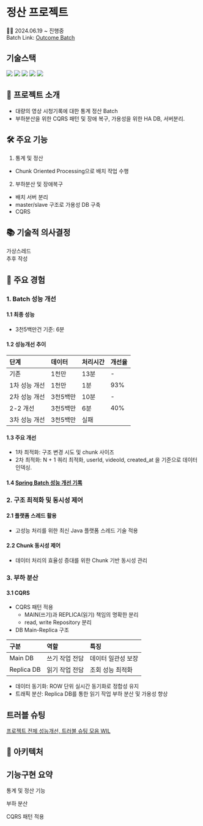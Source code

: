 # 정산 프로젝트
🧑‍💻 2024.06.19 ~ 진행중   
Batch Link: [Outcome Batch](https://github.com/Bryan051/OutcomeBatch)

## 기술스택
<img src="https://img.shields.io/badge/Spring Boot-6DB33F?style=for-the-badge&logo=Spring Boot&logoColor=white"> <img src="https://img.shields.io/badge/MYSQL-4479A1?style=for-the-badge&logo=MYSQL&logoColor=white"> <img src="https://img.shields.io/badge/Docker-2496ED?style=for-the-badge&logo=Docker&logoColor=white"> <img src="https://img.shields.io/badge/Github Actions-2088FF?style=for-the-badge&logo=Github Actions&logoColor=white"> <img src="https://img.shields.io/badge/AWS EC2-FF9900?style=for-the-badge&logo=AWS EC2&logoColor=white">

## 🌱 프로젝트 소개
- 대량의 영상 시청기록에 대한 통계 정산 Batch
- 부하분산을 위한 CQRS 패턴 및 장애 복구, 가용성을 위한 HA DB, 서버분리.

## 🛠️ 주요 기능
1. 통계 및 정산
  - Chunk Oriented Processing으로 배치 작업 수행

2. 부하분산 및 장애복구
  - 배치 서버 분리
  - master/slave 구조로 가용성 DB 구축
  - CQRS

## 📚 기술적 의사결정
가상스레드   
추후 작성

## 🏹 주요 경험
### 1. Batch 성능 개선
#### 1.1 최종 성능
- 3천5백만건 기준: 6분
#### 1.2 성능개선 추이
|단계|데이터|처리시간|개선율|
:---|:---|:---|:---
|기존|1천만|13분| -
|1차 성능 개선|1천만|1분|93%
|2차 성능 개선|3천5백만|10분|-
|2-2 개선|3천5백만|6분|40%
|3차 성능 개선|3천5백만|실패
#### 1.3 주요 개선
- 1차 최적화: 구조 변경 시도 및 chunk 사이즈
- 2차 최적화: N + 1 쿼리 최적화, userId, videoId, created_at 을 기준으로 데이터 인덱싱.
#### 1.4 [Spring Batch 성능 개선 기록](https://uttermost-band-f56.notion.site/Spring-Batch-89d7762014664bf9aae50d72676a143f?pvs=4)

### 2. 구조 최적화 및 동시성 제어
#### 2.1 플랫폼 스레드 활용
- 고성능 처리를 위한 최신 Java 플랫폼 스레드 기술 적용
#### 2.2 Chunk 동시성 제어
- 데이터 처리의 효율성 증대를 위한 Chunk 기반 동시성 관리

### 3. 부하 분산
#### 3.1 CQRS
- CQRS 패턴 적용
  - MAIN(쓰기)과 REPLICA(읽기) 책임의 명확한 분리
  - read, write Repository 분리
- DB Main-Replica 구조

|구분|역할|특징|
:---|:---|:---
|Main DB|쓰기 작업 전담|데이터 일관성 보장|
|Replica DB|읽기 작업 전담|조회 성능 최적화|

- 데이터 동기화: ROW 단위 실시간 동기화로 정합성 유지
- 트래픽 분산: Replica DB를 통한 읽기 작업 부하 분산 및 가용성 향상


## 트러블 슈팅

[프로젝트 전체 성능개선, 트러블 슈팅 모음 WIL](https://github.com/Bryan051/TIL/tree/main/OutcomeProject)

## 🔎 아키텍처

## 기능구현 요약


통계 및 정산 기능

부하 분산

CQRS 패턴 적용
